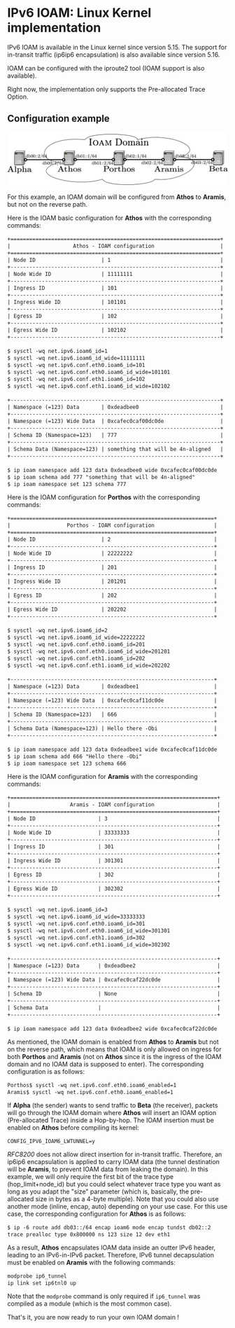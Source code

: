 # IPv6 IOAM: Linux Kernel implementation

IPv6 IOAM is available in the Linux kernel since version 5.15. The support for
in-transit traffic (ip6ip6 encapsulation) is also available since version 5.16.

IOAM can be configured with the iproute2 tool (IOAM support is also available).

Right now, the implementation only supports the Pre-allocated Trace Option.

## Configuration example

![Topology](./topology.png?raw=true "Topology")

For this example, an IOAM domain will be configured from **Athos** to **Aramis**,
but not on the reverse path.

Here is the IOAM basic configuration for **Athos** with the corresponding
commands:

```
+===================================================================+
|                    Athos - IOAM configuration                     |
+===================================================================+
| Node ID                     | 1                                   |
+-------------------------------------------------------------------+
| Node Wide ID                | 11111111                            |
+-------------------------------------------------------------------+
| Ingress ID                  | 101                                 |
+-------------------------------------------------------------------+
| Ingress Wide ID             | 101101                              |
+-------------------------------------------------------------------+
| Egress ID                   | 102                                 |
+-------------------------------------------------------------------+
| Egress Wide ID              | 102102                              |
+-------------------------------------------------------------------+

$ sysctl -wq net.ipv6.ioam6_id=1
$ sysctl -wq net.ipv6.ioam6_id_wide=11111111
$ sysctl -wq net.ipv6.conf.eth0.ioam6_id=101
$ sysctl -wq net.ipv6.conf.eth0.ioam6_id_wide=101101
$ sysctl -wq net.ipv6.conf.eth1.ioam6_id=102
$ sysctl -wq net.ipv6.conf.eth1.ioam6_id_wide=102102

+-------------------------------------------------------------------+
| Namespace (=123) Data       | 0xdeadbee0                          |
+-------------------------------------------------------------------+
| Namespace (=123) Wide Data  | 0xcafec0caf00dc0de                  |
+-------------------------------------------------------------------+
| Schema ID (Namespace=123)   | 777                                 |
+-------------------------------------------------------------------+
| Schema Data (Namespace=123) | something that will be 4n-aligned   |
+-------------------------------------------------------------------+

$ ip ioam namespace add 123 data 0xdeadbee0 wide 0xcafec0caf00dc0de
$ ip ioam schema add 777 "something that will be 4n-aligned"
$ ip ioam namespace set 123 schema 777
```

Here is the IOAM configuration for **Porthos** with the corresponding commands:

```
+=================================================================+
|                  Porthos - IOAM configuration                   |
+=================================================================+
| Node ID                     | 2                                 |
+-----------------------------------------------------------------+
| Node Wide ID                | 22222222                          |
+-----------------------------------------------------------------+
| Ingress ID                  | 201                               |
+-----------------------------------------------------------------+
| Ingress Wide ID             | 201201                            |
+-----------------------------------------------------------------+
| Egress ID                   | 202                               |
+-----------------------------------------------------------------+
| Egress Wide ID              | 202202                            |
+-----------------------------------------------------------------+

$ sysctl -wq net.ipv6.ioam6_id=2
$ sysctl -wq net.ipv6.ioam6_id_wide=22222222
$ sysctl -wq net.ipv6.conf.eth0.ioam6_id=201
$ sysctl -wq net.ipv6.conf.eth0.ioam6_id_wide=201201
$ sysctl -wq net.ipv6.conf.eth1.ioam6_id=202
$ sysctl -wq net.ipv6.conf.eth1.ioam6_id_wide=202202

+-----------------------------------------------------------------+
| Namespace (=123) Data       | 0xdeadbee1                        |
+-----------------------------------------------------------------+
| Namespace (=123) Wide Data  | 0xcafec0caf11dc0de                |
+-----------------------------------------------------------------+
| Schema ID (Namespace=123)   | 666                               |
+-----------------------------------------------------------------+
| Schema Data (Namespace=123) | Hello there -Obi                  |
+-----------------------------------------------------------------+

$ ip ioam namespace add 123 data 0xdeadbee1 wide 0xcafec0caf11dc0de
$ ip ioam schema add 666 "Hello there -Obi"
$ ip ioam namespace set 123 schema 666
```

Here is the IOAM configuration for **Aramis** with the corresponding commands:

```
+==================================================================+
|                   Aramis - IOAM configuration                    |
+==================================================================+
| Node ID                    | 3                                   |
+------------------------------------------------------------------+
| Node Wide ID               | 33333333                            |
+------------------------------------------------------------------+
| Ingress ID                 | 301                                 |
+------------------------------------------------------------------+
| Ingress Wide ID            | 301301                              |
+------------------------------------------------------------------+
| Egress ID                  | 302                                 |
+------------------------------------------------------------------+
| Egress Wide ID             | 302302                              |
+------------------------------------------------------------------+

$ sysctl -wq net.ipv6.ioam6_id=3
$ sysctl -wq net.ipv6.ioam6_id_wide=33333333
$ sysctl -wq net.ipv6.conf.eth0.ioam6_id=301
$ sysctl -wq net.ipv6.conf.eth0.ioam6_id_wide=301301
$ sysctl -wq net.ipv6.conf.eth1.ioam6_id=302
$ sysctl -wq net.ipv6.conf.eth1.ioam6_id_wide=302302

+------------------------------------------------------------------+
| Namespace (=123) Data      | 0xdeadbee2                          |
+------------------------------------------------------------------+
| Namespace (=123) Wide Data | 0xcafec0caf22dc0de                  |
+------------------------------------------------------------------+
| Schema ID                  | None                                |
+------------------------------------------------------------------+
| Schema Data                |                                     |
+------------------------------------------------------------------+

$ ip ioam namespace add 123 data 0xdeadbee2 wide 0xcafec0caf22dc0de
```

As mentioned, the IOAM domain is enabled from **Athos** to **Aramis** but not on
the reverse path, which means that IOAM is only allowed on ingress for both
**Porthos** and **Aramis** (not on **Athos** since it is the ingress of the IOAM
domain and no IOAM data is supposed to enter). The corresponding configuration
is as follows:

```
Porthos$ sysctl -wq net.ipv6.conf.eth0.ioam6_enabled=1
Aramis$ sysctl -wq net.ipv6.conf.eth0.ioam6_enabled=1
```

If **Alpha** (the sender) wants to send traffic to **Beta** (the receiver),
packets will go through the IOAM domain where **Athos** will insert an IOAM
option (Pre-allocated Trace) inside a Hop-by-hop. The IOAM insertion must be
enabled on **Athos** before compiling its kernel:

```
CONFIG_IPV6_IOAM6_LWTUNNEL=y
```

*RFC8200* does not allow direct insertion for in-transit traffic. Therefore, an
ip6ip6 encapsulation is applied to carry IOAM data (the tunnel destination will
be **Aramis**, to prevent IOAM data from leaking the domain). In this example,
we will only require the first bit of the trace type (hop_limit+node_id) but you
could select whatever trace type you want as long as you adapt the "size"
parameter (which is, basically, the pre-allocated size in bytes as a 4-byte
multiple). Note that you could also use another mode (inline, encap, auto)
depending on your use case. For this use case, the corresponding configuration
for **Athos** is as follows:

```
$ ip -6 route add db03::/64 encap ioam6 mode encap tundst db02::2 trace prealloc type 0x800000 ns 123 size 12 dev eth1
```

As a result, **Athos** encapsulates IOAM data inside an outter IPv6 header,
leading to an IPv6-in-IPv6 packet. Therefore, IPv6 tunnel decapsulation must be
enabled on **Aramis** with the following commands:

```
modprobe ip6_tunnel
ip link set ip6tnl0 up
```

Note that the `modprobe` command is only required if `ip6_tunnel` was compiled as
a module (which is the most common case).

That's it, you are now ready to run your own IOAM domain !
